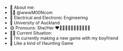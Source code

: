 - 🦄 About me: 
- 🧙‍♀️ @wwwM00Ncom
- 🔋 Electrical and Electronic Engineering
- 🏫 University of Auckland
- 😄 Pronouns: She/Her
❤️🩷🧡💛💚💙🩵💜🤎🖤🩶🤍
- 😶‍🌫️ Current Situation: 
- 💞️ I’m currently making a new game with my boyfriend
- 👻 Like a kind of Haunting Game


<!---
wwwM00Ncom/wwwM00Ncom is a ✨ special ✨ repository because its `README.md` (this file) appears on your GitHub profile.
You can click the Preview link to take a look at your changes.
--->
